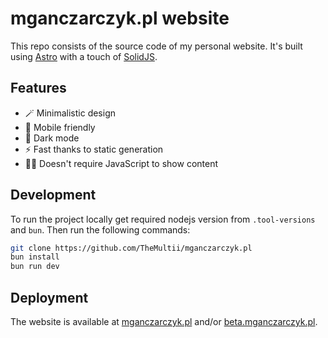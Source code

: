 # mganczarczyk.pl website

This repo consists of the source code of my personal website. It's built using [Astro](https://astro.build/) with a touch of [SolidJS](https://www.solidjs.com/).

## Features

-   🪄 Minimalistic design
-   📱 Mobile friendly
-   🌙 Dark mode
-   ⚡ Fast thanks to static generation
-   🙅‍♂️ Doesn't require JavaScript to show content

## Development

To run the project locally get required nodejs version from `.tool-versions` and `bun`. Then run the following commands:

```bash
git clone https://github.com/TheMultii/mganczarczyk.pl
bun install
bun run dev
```

## Deployment

The website is available at [mganczarczyk.pl](https://mganczarczyk.pl/) and/or [beta.mganczarczyk.pl](https://beta.mganczarczyk.pl/).
